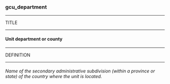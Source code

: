 ### gcu_department



------
TITLE

------

#### Unit department or county



------
DEFINITION

------

###### Name of the secondary administrative subdivision (within a province or state) of the country where the unit is located.